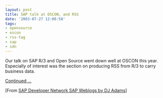 ```yaml
---
layout: post
title: SAP talk at OSCON, and RSS
date: '2003-07-27 12:00:58'
tags:
- opensource
- oscon
- rss-tag
- sap
- sdn
---
```



Our talk on SAP R/3 and Open Source went down well at OSCON this year. Especially of interest was the section on producing RSS from R/3 to carry business data.

[Continued …](http://weblogs.sdn.sap.com/pub/wlg/69)

[From [SAP Developer Network SAP Weblogs by DJ Adams](https://www.sdn.sap.com/irj/scn/weblogs?blog=/pub/u/251850060)]


